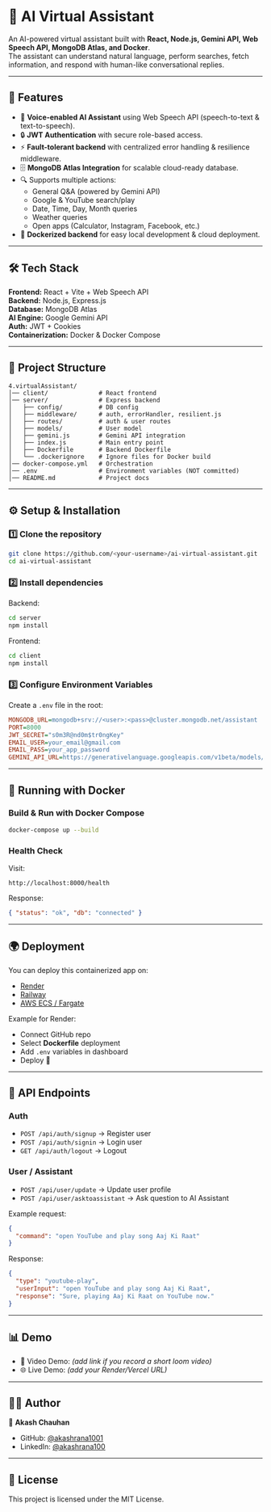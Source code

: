 # 🤖 AI Virtual Assistant  

An AI-powered virtual assistant built with **React, Node.js, Gemini API, Web Speech API, MongoDB Atlas, and Docker**.  
The assistant can understand natural language, perform searches, fetch information, and respond with human-like conversational replies.  

---

## 🚀 Features  

- 🎤 **Voice-enabled AI Assistant** using Web Speech API (speech-to-text & text-to-speech).  
- 🔒 **JWT Authentication** with secure role-based access.  
- ⚡ **Fault-tolerant backend** with centralized error handling & resilience middleware.  
- 🗄 **MongoDB Atlas Integration** for scalable cloud-ready database.  
- 🔍 Supports multiple actions:
  - General Q&A (powered by Gemini API)  
  - Google & YouTube search/play  
  - Date, Time, Day, Month queries  
  - Weather queries  
  - Open apps (Calculator, Instagram, Facebook, etc.)  
- 🐳 **Dockerized backend** for easy local development & cloud deployment.  

---

## 🛠 Tech Stack  

**Frontend:** React + Vite + Web Speech API  
**Backend:** Node.js, Express.js  
**Database:** MongoDB Atlas  
**AI Engine:** Google Gemini API  
**Auth:** JWT + Cookies  
**Containerization:** Docker & Docker Compose  

---

## 📂 Project Structure  

```
4.virtualAssistant/
│── client/              # React frontend
│── server/              # Express backend
│   ├── config/          # DB config
│   ├── middleware/      # auth, errorHandler, resilient.js
│   ├── routes/          # auth & user routes
│   ├── models/          # User model
│   ├── gemini.js        # Gemini API integration
│   ├── index.js         # Main entry point
│   ├── Dockerfile       # Backend Dockerfile
│   └── .dockerignore    # Ignore files for Docker build
│── docker-compose.yml   # Orchestration
│── .env                 # Environment variables (NOT committed)
│── README.md            # Project docs
```

---

## ⚙️ Setup & Installation  

### 1️⃣ Clone the repository
```bash
git clone https://github.com/<your-username>/ai-virtual-assistant.git
cd ai-virtual-assistant
```

### 2️⃣ Install dependencies  
Backend:
```bash
cd server
npm install
```

Frontend:
```bash
cd client
npm install
```

### 3️⃣ Configure Environment Variables  
Create a `.env` file in the root:  

```ini
MONGODB_URL=mongodb+srv://<user>:<pass>@cluster.mongodb.net/assistant
PORT=8000
JWT_SECRET="s0m3R@nd0m$tr0ngKey"
EMAIL_USER=your_email@gmail.com
EMAIL_PASS=your_app_password
GEMINI_API_URL=https://generativelanguage.googleapis.com/v1beta/models/gemini-pro:generateContent?key=<API_KEY>
```

---

## 🐳 Running with Docker  

### Build & Run with Docker Compose
```bash
docker-compose up --build
```

### Health Check
Visit:
```
http://localhost:8000/health
```
Response:
```json
{ "status": "ok", "db": "connected" }
```

---

## 🌍 Deployment  

You can deploy this containerized app on:  
- [Render](https://render.com)  
- [Railway](https://railway.app)  
- [AWS ECS / Fargate](https://aws.amazon.com/ecs/)  

Example for Render:  
- Connect GitHub repo  
- Select **Dockerfile** deployment  
- Add `.env` variables in dashboard  
- Deploy 🚀  

---

## 🧪 API Endpoints  

### Auth  
- `POST /api/auth/signup` → Register user  
- `POST /api/auth/signin` → Login user  
- `GET /api/auth/logout` → Logout  

### User / Assistant  
- `POST /api/user/update` → Update user profile  
- `POST /api/user/asktoassistant` → Ask question to AI Assistant  

Example request:
```json
{
  "command": "open YouTube and play song Aaj Ki Raat"
}
```

Response:
```json
{
  "type": "youtube-play",
  "userInput": "open YouTube and play song Aaj Ki Raat",
  "response": "Sure, playing Aaj Ki Raat on YouTube now."
}
```

---

## 📊 Demo  

- 🎥 Video Demo: *(add link if you record a short loom video)*  
- 🌐 Live Demo: *(add your Render/Vercel URL)*  

---

## 👨‍💻 Author  

👤 **Akash Chauhan**  
- GitHub: [@akashrana1001](https://github.com/akashrana1001)  
- LinkedIn: [@akashrana100](https://linkedin.com/in/akashrana100)  

---

## 📜 License  

This project is licensed under the MIT License.  
